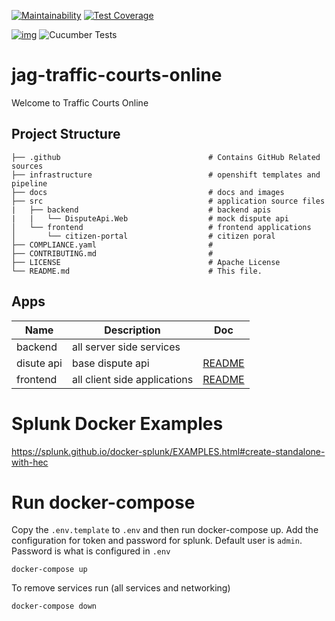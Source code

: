 [![Maintainability](https://api.codeclimate.com/v1/badges/1b10997fdfad5bc3f42c/maintainability)](https://codeclimate.com/github/bcgov/jag-traffic-courts-online/maintainability) [![Test Coverage](https://api.codeclimate.com/v1/badges/1b10997fdfad5bc3f42c/test_coverage)](https://codeclimate.com/github/bcgov/jag-traffic-courts-online/test_coverage)

[![img](https://img.shields.io/badge/Lifecycle-Experimental-339999)](https://github.com/bcgov/repomountie/blob/master/doc/lifecycle-badges.md)  ![Cucumber Tests](https://github.com/bcgov/jag-traffic-courts-online/workflows/Cucumber%20Tests/badge.svg)

# jag-traffic-courts-online

Welcome to Traffic Courts Online

## Project Structure

    ├── .github                                 # Contains GitHub Related sources
    ├── infrastructure                          # openshift templates and pipeline
    ├── docs                                    # docs and images
    ├── src                                     # application source files
    |   ├── backend                             # backend apis
    |   |   └── DisputeApi.Web                  # mock dispute api
    │   └── frontend                            # frontend applications
    │       └── citizen-portal                  # citizen poral
    ├── COMPLIANCE.yaml                         #
    ├── CONTRIBUTING.md                         #
    ├── LICENSE                                 # Apache License
    └── README.md                               # This file.

## Apps

| Name                | Description                                  | Doc                             |
| ------------------- | -------------------------------------------- | --------------------------------|
| backend             | all server side services                     |                                 |
| disute api          | base dispute api                             | [README](src/backend/README.md)|
| frontend            | all client side applications                 | [README](src/frontend/README.md)|


# Splunk Docker Examples

https://splunk.github.io/docker-splunk/EXAMPLES.html#create-standalone-with-hec

# Run docker-compose

Copy the `.env.template` to `.env` and then run docker-compose up.
Add the configuration for token and password for splunk.
Default user is `admin`. Password is what is configured in `.env`

```
docker-compose up
```

To remove services run (all services and networking)
```
docker-compose down
```